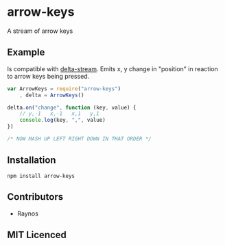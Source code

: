# arrow-keys

A stream of arrow keys

## Example

Is compatible with [delta-stream][1]. Emits x, y change in "position" in reaction to arrow keys being pressed.

``` js
var ArrowKeys = require("arrow-keys")
    , delta = ArrowKeys()

delta.on("change", function (key, value) {
    // y,-1   x,-1   x,1   y,1
    console.log(key, ",", value)
})

/* NOW MASH UP LEFT RIGHT DOWN IN THAT ORDER */
```

## Installation

`npm install arrow-keys`

## Contributors

 - Raynos

## MIT Licenced

  [1]: http://github.com/Raynos/delta-stream